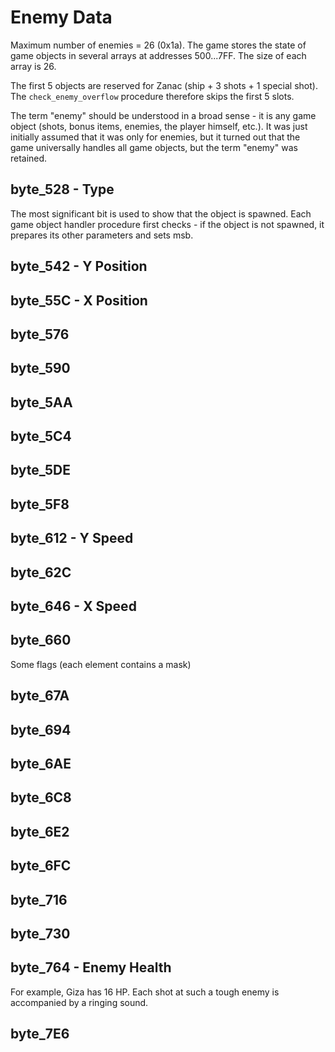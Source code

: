 # Enemy Data

Maximum number of enemies = 26 (0x1a). The game stores the state of game objects in several arrays at addresses $500...$7FF. The size of each array is 26.

The first 5 objects are reserved for Zanac (ship + 3 shots + 1 special shot). The `check_enemy_overflow` procedure therefore skips the first 5 slots.

The term "enemy" should be understood in a broad sense - it is any game object (shots, bonus items, enemies, the player himself, etc.). It was just initially assumed that it was only for enemies, but it turned out that the game universally handles all game objects, but the term "enemy" was retained.

## byte_528 - Type

The most significant bit is used to show that the object is spawned. Each game object handler procedure first checks - if the object is not spawned, it prepares its other parameters and sets msb.

## byte_542 - Y Position

## byte_55C - X Position

## byte_576

## byte_590

## byte_5AA

## byte_5C4 

## byte_5DE 

## byte_5F8 

## byte_612 - Y Speed

## byte_62C

## byte_646 - X Speed

## byte_660

Some flags (each element contains a mask)

## byte_67A

## byte_694

## byte_6AE

## byte_6C8

## byte_6E2

## byte_6FC

## byte_716

## byte_730

## byte_764 - Enemy Health

For example, Giza has 16 HP. Each shot at such a tough enemy is accompanied by a ringing sound.

## byte_7E6
